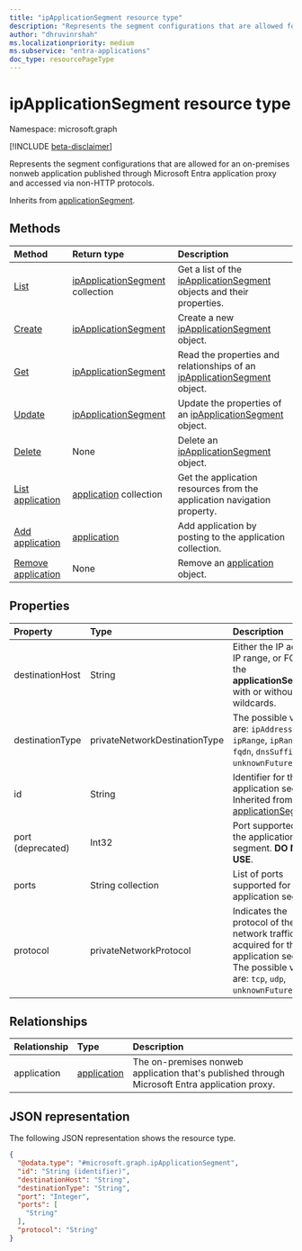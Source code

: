 ```yaml
---
title: "ipApplicationSegment resource type"
description: "Represents the segment configurations that are allowed for an on-premises nonweb application published through Microsoft Entra application proxy."
author: "dhruvinrshah"
ms.localizationpriority: medium
ms.subservice: "entra-applications"
doc_type: resourcePageType
---
```


# ipApplicationSegment resource type

Namespace: microsoft.graph

[!INCLUDE [beta-disclaimer](../../includes/beta-disclaimer.md)]

Represents the segment configurations that are allowed for an on-premises nonweb application published through Microsoft Entra application proxy and accessed via non-HTTP protocols.


Inherits from [applicationSegment](../resources/applicationsegment.md).

## Methods
|Method|Return type|Description|
|:---|:---|:---|
|[List](../api/onpremisespublishingprofile-list-applicationsegments.md)|[ipApplicationSegment](../resources/ipapplicationsegment.md) collection|Get a list of the [ipApplicationSegment](../resources/ipapplicationsegment.md) objects and their properties.|
|[Create](../api/onpremisespublishingprofile-post-applicationsegments.md)|[ipApplicationSegment](../resources/ipapplicationsegment.md)|Create a new [ipApplicationSegment](../resources/ipapplicationsegment.md) object.|
|[Get](../api/ipapplicationsegment-get.md)|[ipApplicationSegment](../resources/ipapplicationsegment.md)|Read the properties and relationships of an [ipApplicationSegment](../resources/ipapplicationsegment.md) object.|
|[Update](../api/ipapplicationsegment-update.md)|[ipApplicationSegment](../resources/ipapplicationsegment.md)|Update the properties of an [ipApplicationSegment](../resources/ipapplicationsegment.md) object.|
|[Delete](../api/onpremisespublishingprofile-delete-applicationsegments.md)|None|Delete an [ipApplicationSegment](../resources/ipapplicationsegment.md) object.|
|[List application](../api/ipapplicationsegment-list-application.md)|[application](../resources/application.md) collection|Get the application resources from the application navigation property.|
|[Add application](../api/ipapplicationsegment-post-application.md)|[application](../resources/application.md)|Add application by posting to the application collection.|
|[Remove application](../api/ipapplicationsegment-delete-application.md)|None|Remove an [application](../resources/application.md) object.|

## Properties
|Property|Type|Description|
|:---|:---|:---|
|destinationHost|String|Either the IP address, IP range, or FQDN of the **applicationSegment**, with or without wildcards.|
|destinationType|privateNetworkDestinationType|The possible values are: `ipAddress`, `ipRange`, `ipRangeCidr`, `fqdn`, `dnsSuffix`, `unknownFutureValue`.|
|id|String|Identifier for the application segment. Inherited from [applicationSegment](../resources/applicationsegment.md).|
|port (deprecated)|Int32|Port supported for the application segment. **DO NOT USE**.|
|ports|String collection|List of ports supported for the application segment.|
|protocol|privateNetworkProtocol|Indicates the protocol of the network traffic acquired for the application segment. The possible values are: `tcp`, `udp`, `unknownFutureValue`.|

## Relationships
|Relationship|Type|Description|
|:---|:---|:---|
|application|[application](../resources/application.md)|The on-premises nonweb application that's published through Microsoft Entra application proxy.|

## JSON representation
The following JSON representation shows the resource type.
<!-- {
  "blockType": "resource",
  "keyProperty": "id",
  "@odata.type": "microsoft.graph.ipApplicationSegment",
  "baseType": "microsoft.graph.applicationSegment",
  "openType": false
}
-->
``` json
{
  "@odata.type": "#microsoft.graph.ipApplicationSegment",
  "id": "String (identifier)",
  "destinationHost": "String",
  "destinationType": "String",
  "port": "Integer",
  "ports": [
    "String"
  ],
  "protocol": "String"
}
```

